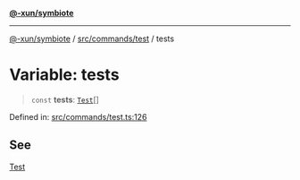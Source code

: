 [**@-xun/symbiote**](../../../../README.md)

***

[@-xun/symbiote](../../../../README.md) / [src/commands/test](../README.md) / tests

# Variable: tests

> `const` **tests**: [`Test`](../enumerations/Test.md)[]

Defined in: [src/commands/test.ts:126](https://github.com/Xunnamius/symbiote/blob/138da875f3247f966687e95b91c7caf822df3c49/src/commands/test.ts#L126)

## See

[Test](../enumerations/Test.md)
